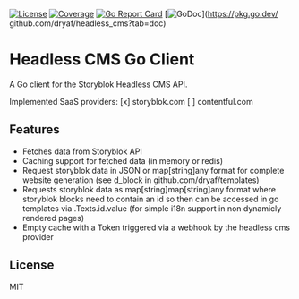 [![License](http://img.shields.io/badge/license-mit-blue.svg?style=flat-square)](https://raw.githubusercontent.com/dryaf/headless_cms/master/LICENSE)
[![Coverage](https://img.shields.io/badge/coverage-88.0%25-green)](https://img.shields.io/badge/coverage-88.0%25-green)
[![Go Report Card](https://goreportcard.com/badge/github.com/dryaf/headless_cms?style=flat-square)](https://goreportcard.com/report/github.com/dryaf/headless_cms)
[![GoDoc](http://img.shields.io/badge/go-documentation-blue.svg?style=flat-square)](https://pkg.go.dev/
github.com/dryaf/headless_cms?tab=doc)

# Headless CMS Go Client 

A Go client for the Storyblok Headless CMS API.

Implemented SaaS providers:
[x] storyblok.com
[ ] contentful.com


## Features

- Fetches data from Storyblok API
- Caching support for fetched data (in memory or redis)
- Request storyblok data in JSON or map[string]any format for complete website generation 
(see d_block in github.com/dryaf/templates)
- Requests storyblok data as map[string]map[string]any format where storyblok blocks need to contain an id so then can be accessed in go templates via .Texts.id.value (for simple i18n support in non dynamicly rendered pages)
- Empty cache with a Token triggered via a webhook by the headless cms provider

## License
MIT
